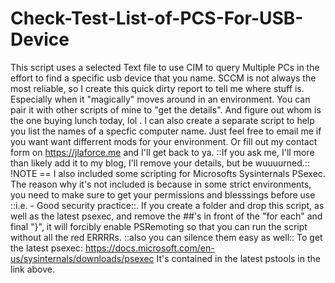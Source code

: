 # Check-Test-List-of-PCS-For-USB-Device
This script uses a selected Text file to use CIM to query Multiple PCs in the effort to find a specific usb device that you name. SCCM is not always the most reliable, so I create this quick dirty report to tell me where stuff is. Especially when it "magically" moves around in an environment. You can pair it with other scripts of mine to "get the details". And figure out whom is the one buying lunch today, lol . I can also create a separate script to help you list the names of a specfic computer name. Just feel free to email me if you want want differrent mods for your environment.  Or fill out my contact form on https://jlaforce.me and I'll get back to ya. ::If you ask me, I'll more than likely add it to my blog, I'll remove your details, but be wuuuurned.::
!NOTE == I also included some scripting for Microsofts Sysinternals PSexec. The reason why it's not included is because in some strict environments, you need to make sure to get your permissions and blesssings before use ::i.e. - Good security practice::. If you create a folder and drop this script, as well as the latest psexec, and remove the ##'s in front of the "for each" and final "}", it will forcibly enable PSRemoting so that you can run the script without all the red ERRRRs. ::also you can silence them easy as well::
To get the latest psexec:
https://docs.microsoft.com/en-us/sysinternals/downloads/psexec
It's contained in the latest pstools in the link above. 
